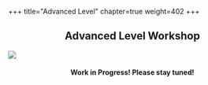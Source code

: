 +++
title="Advanced Level"
chapter=true
weight=402
+++

<div style="text-align: justify">
<center><h2>Advanced Level Workshop</h2></center>
<img src="/images/workinprogress.png">
<center><h4>Work in Progress! Please stay tuned!</h4></center>
</div>
